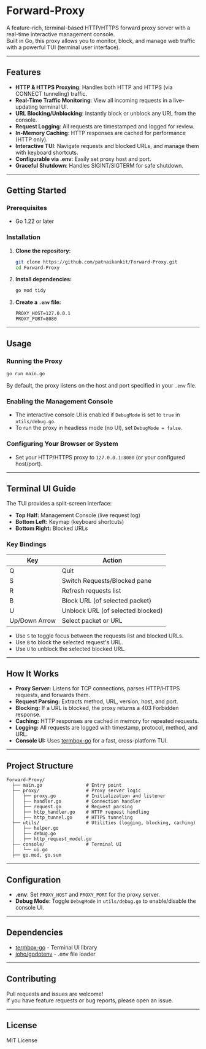 # Forward-Proxy

A feature-rich, terminal-based HTTP/HTTPS forward proxy server with a real-time interactive management console.  
Built in Go, this proxy allows you to monitor, block, and manage web traffic with a powerful TUI (terminal user interface).

---

## Features

- **HTTP & HTTPS Proxying**: Handles both HTTP and HTTPS (via CONNECT tunneling) traffic.
- **Real-Time Traffic Monitoring**: View all incoming requests in a live-updating terminal UI.
- **URL Blocking/Unblocking**: Instantly block or unblock any URL from the console.
- **Request Logging**: All requests are timestamped and logged for review.
- **In-Memory Caching**: HTTP responses are cached for performance (HTTP only).
- **Interactive TUI**: Navigate requests and blocked URLs, and manage them with keyboard shortcuts.
- **Configurable via .env**: Easily set proxy host and port.
- **Graceful Shutdown**: Handles SIGINT/SIGTERM for safe shutdown.

---

## Getting Started

### Prerequisites

- Go 1.22 or later

### Installation

1. **Clone the repository:**
   ```sh
   git clone https://github.com/patnaikankit/Forward-Proxy.git
   cd Forward-Proxy
   ```

2. **Install dependencies:**
   ```sh
   go mod tidy
   ```

3. **Create a `.env` file:**
   ```
   PROXY_HOST=127.0.0.1
   PROXY_PORT=8080
   ```

---

## Usage

### Running the Proxy

```sh
go run main.go
```

By default, the proxy listens on the host and port specified in your `.env` file.

### Enabling the Management Console

- The interactive console UI is enabled if `DebugMode` is set to `true` in `utils/debug.go`.
- To run the proxy in headless mode (no UI), set `DebugMode = false`.

### Configuring Your Browser or System

- Set your HTTP/HTTPS proxy to `127.0.0.1:8080` (or your configured host/port).

---

## Terminal UI Guide

The TUI provides a split-screen interface:

- **Top Half:** Management Console (live request log)
- **Bottom Left:** Keymap (keyboard shortcuts)
- **Bottom Right:** Blocked URLs

### Key Bindings

| Key                | Action                                      |
|--------------------|---------------------------------------------|
| Q                  | Quit                                        |
| S                  | Switch Requests/Blocked pane                |
| R                  | Refresh requests list                       |
| B                  | Block URL (of selected packet)              |
| U                  | Unblock URL (of selected blocked)           |
| Up/Down Arrow      | Select packet or URL                        |

- Use `S` to toggle focus between the requests list and blocked URLs.
- Use `B` to block the selected request's URL.
- Use `U` to unblock the selected blocked URL.

---

## How It Works

- **Proxy Server:** Listens for TCP connections, parses HTTP/HTTPS requests, and forwards them.
- **Request Parsing:** Extracts method, URL, version, host, and port.
- **Blocking:** If a URL is blocked, the proxy returns a 403 Forbidden response.
- **Caching:** HTTP responses are cached in memory for repeated requests.
- **Logging:** All requests are logged with timestamp, protocol, method, and URL.
- **Console UI:** Uses [termbox-go](https://github.com/nsf/termbox-go) for a fast, cross-platform TUI.

---

## Project Structure

```
Forward-Proxy/
  ├── main.go                # Entry point
  ├── proxy/                 # Proxy server logic
  │   ├── proxy.go           # Initialization and listener
  │   ├── handler.go         # Connection handler
  │   ├── request.go         # Request parsing
  │   ├── http_handler.go    # HTTP request handling
  │   ├── http_tunnel.go     # HTTPS tunneling
  ├── utils/                 # Utilities (logging, blocking, caching)
  │   ├── helper.go
  │   ├── debug.go
  │   ├── http_request_model.go
  ├── console/               # Terminal UI
  │   └── ui.go
  ├── go.mod, go.sum
```

---

## Configuration

- **.env**: Set `PROXY_HOST` and `PROXY_PORT` for the proxy server.
- **Debug Mode**: Toggle `DebugMode` in `utils/debug.go` to enable/disable the console UI.

---

## Dependencies

- [termbox-go](https://github.com/nsf/termbox-go) - Terminal UI library
- [joho/godotenv](https://github.com/joho/godotenv) - .env file loader

---

## Contributing

Pull requests and issues are welcome!  
If you have feature requests or bug reports, please open an issue.

---

## License

MIT License
